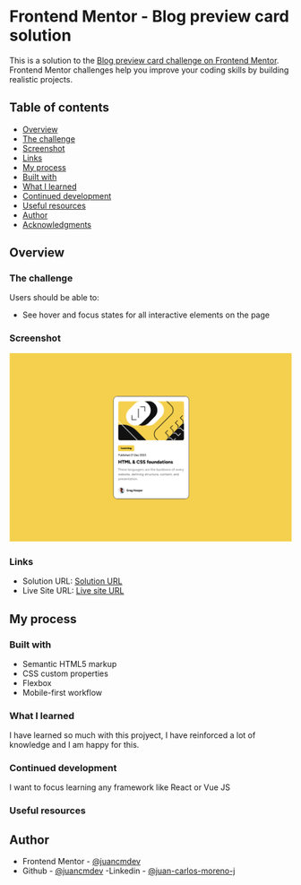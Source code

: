 # Frontend Mentor - Blog preview card solution

This is a solution to the [Blog preview card challenge on Frontend Mentor](https://www.frontendmentor.io/challenges/blog-preview-card-ckPaj01IcS). Frontend Mentor challenges help you improve your coding skills by building realistic projects.

## Table of contents

- [Overview](#overview)
- [The challenge](#the-challenge)
- [Screenshot](#screenshot)
- [Links](#links)
- [My process](#my-process)
- [Built with](#built-with)
- [What I learned](#what-i-learned)
- [Continued development](#continued-development)
- [Useful resources](#useful-resources)
- [Author](#author)
- [Acknowledgments](#acknowledgments)

## Overview

### The challenge

Users should be able to:

- See hover and focus states for all interactive elements on the page

### Screenshot

![screenshot](./screenshots/screenshot.png)

### Links

- Solution URL: [Solution URL](https://github.com/juancmdev/blog-preview-card-main)
- Live Site URL: [Live site URL](https://blog-preview-card-main-juancmdev.netlify.app/)

## My process

### Built with

- Semantic HTML5 markup
- CSS custom properties
- Flexbox
- Mobile-first workflow

### What I learned

I have learned so much with this projyect, I have reinforced a lot of knowledge and I am happy for this.

### Continued development

I want to focus learning any framework like React or Vue JS

### Useful resources

## Author

- Frontend Mentor - [@juancmdev](https://www.frontendmentor.io/profile/juancmdev)
- Github - [@juancmdev](https://github.com/juancmdev)
  -Linkedin - [@juan-carlos-moreno-j](www.linkedin.com/in/juan-carlos-moreno-j-14829423b)
